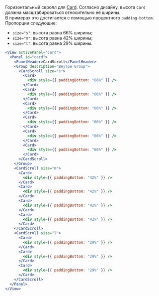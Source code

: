 Горизонтальный скролл для [Card](#!/Card). Согласно дизайну, высота `Card` должна масштабироваться относительно её ширины.  
В примерах это достигается с помощью процентного `padding-bottom`. Пропорции следующие:

- `size="s"`: высота равна 66% ширины;
- `size="m"`: высота равна 42% ширины;
- `size="l"`: высота равна 29% ширины.

```jsx
<View activePanel="card">
  <Panel id="card">
    <PanelHeader>CardScroll</PanelHeader>
    <Group description="Внутри Group">
      <CardScroll size="s">
        <Card>
          <div style={{ paddingBottom: "66%" }} />
        </Card>
        <Card>
          <div style={{ paddingBottom: "66%" }} />
        </Card>
        <Card>
          <div style={{ paddingBottom: "66%" }} />
        </Card>
        <Card>
          <div style={{ paddingBottom: "66%" }} />
        </Card>
        <Card>
          <div style={{ paddingBottom: "66%" }} />
        </Card>
        <Card>
          <div style={{ paddingBottom: "66%" }} />
        </Card>
      </CardScroll>
    </Group>
    <CardScroll size="m">
      <Card>
        <div style={{ paddingBottom: "42%" }} />
      </Card>
      <Card>
        <div style={{ paddingBottom: "42%" }} />
      </Card>
      <Card>
        <div style={{ paddingBottom: "42%" }} />
      </Card>
      <Card>
        <div style={{ paddingBottom: "42%" }} />
      </Card>
    </CardScroll>
    <CardScroll size="l">
      <Card>
        <div style={{ paddingBottom: "29%" }} />
      </Card>
      <Card>
        <div style={{ paddingBottom: "29%" }} />
      </Card>
      <Card>
        <div style={{ paddingBottom: "29%" }} />
      </Card>
    </CardScroll>
  </Panel>
</View>
```
